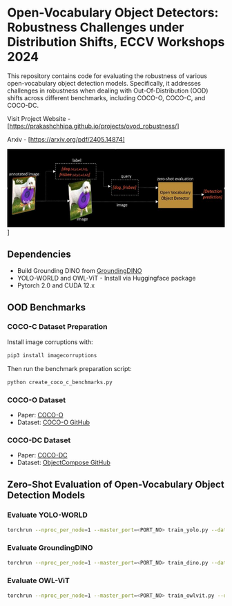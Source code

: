 # Open-Vocabulary Object Detectors: Robustness Challenges under Distribution Shifts, ECCV Workshops 2024

This repository contains code for evaluating the robustness of various open-vocabulary object detection models. Specifically, it addresses challenges in robustness when dealing with Out-Of-Distribution (OOD) shifts across different benchmarks, including COCO-O, COCO-C, and COCO-DC.

Visit Project Website - [https://prakashchhipa.github.io/projects/ovod_robustness/]

Arxiv - [https://arxiv.org/pdf/2405.14874]

![Model Architecture](ovod_robustness1.jpg)]

## Dependencies
- Build Grounding DINO from [GroundingDINO](https://github.com/IDEA-Research/GroundingDINO)
- YOLO-WORLD and OWL-ViT - Install via Huggingface package
- Pytorch 2.0 and CUDA 12.x

## OOD Benchmarks

### COCO-C Dataset Preparation
Install image corruptions with:
```bash
pip3 install imagecorruptions
```
Then run the benchmark preparation script:
```bash
python create_coco_c_benchmarks.py
```

### COCO-O Dataset
- Paper: [COCO-O](https://openaccess.thecvf.com/content/ICCV2023/papers/Mao_COCO-O_A_Benchmark_for_Object_Detectors_under_Natural_Distribution_Shifts_ICCV_2023_paper.pdf)
- Dataset: [COCO-O GitHub](https://github.com/alibaba/easyrobust/tree/main/benchmarks/coco_o)

### COCO-DC Dataset
- Paper: [COCO-DC](https://arxiv.org/html/2403.04701v1)
- Dataset: [ObjectCompose GitHub](https://github.com/Muhammad-Huzaifaa/ObjectCompose)

## Zero-Shot Evaluation of Open-Vocabulary Object Detection Models

### Evaluate YOLO-WORLD
```bash
torchrun --nproc_per_node=1 --master_port=<PORT_NO> train_yolo.py --dataset coco --test-only --gpu_id <GPU_ID> --data_path <PATH_OF_COCO_O/COCO_C/COCO_DC> --subset <SUBSET> --corruption <ONLY_FOR_COCO_C> --severity <ONLY_FOR_COCO_C>
```

### Evaluate GroundingDINO
```bash
torchrun --nproc_per_node=1 --master_port=<PORT_NO> train_dino.py --dataset coco --test-only --gpu_id <GPU_ID> --data_path <PATH_OF_COCO_O/COCO_C/COCO_DC> --subset <SUBSET> --corruption <ONLY_FOR_COCO_C> --severity <ONLY_FOR_COCO_C>
```

### Evaluate OWL-ViT
```bash
torchrun --nproc_per_node=1 --master_port=<PORT_NO> train_owlvit.py --dataset coco --test-only --gpu_id <GPU_ID> --data_path <PATH_OF_COCO_O/COCO_C/COCO_DC> --subset <SUBSET> --corruption <ONLY_FOR_COCO_C> --severity <ONLY_FOR_COCO_C>
```
